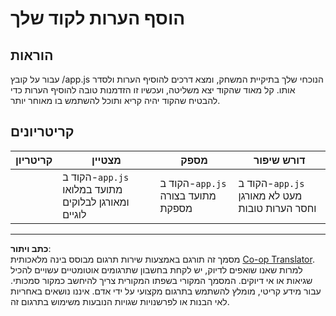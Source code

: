 <!--
CO_OP_TRANSLATOR_METADATA:
{
  "original_hash": "ccfcd8c2932761359fbaff3d6b01ace4",
  "translation_date": "2025-08-27T20:24:30+00:00",
  "source_file": "6-space-game/3-moving-elements-around/assignment.md",
  "language_code": "he"
}
-->
# הוסף הערות לקוד שלך

## הוראות

עבור על קובץ /app.js הנוכחי שלך בתיקיית המשחק, ומצא דרכים להוסיף הערות ולסדר אותו. קל מאוד שהקוד יצא משליטה, ועכשיו זו הזדמנות טובה להוסיף הערות כדי להבטיח שהקוד יהיה קריא ותוכל להשתמש בו מאוחר יותר.

## קריטריונים

| קריטריון | מצטיין                                                          | מספק                              | דורש שיפור                                              |
| -------- | ------------------------------------------------------------------ | ------------------------------------- | -------------------------------------------------------------- |
|          | הקוד ב-`app.js` מתועד במלואו ומאורגן לבלוקים לוגיים | הקוד ב-`app.js` מתועד בצורה מספקת | הקוד ב-`app.js` מעט לא מאורגן וחסר הערות טובות |

---

**כתב ויתור**:  
מסמך זה תורגם באמצעות שירות תרגום מבוסס בינה מלאכותית [Co-op Translator](https://github.com/Azure/co-op-translator). למרות שאנו שואפים לדיוק, יש לקחת בחשבון שתרגומים אוטומטיים עשויים להכיל שגיאות או אי דיוקים. המסמך המקורי בשפתו המקורית צריך להיחשב כמקור סמכותי. עבור מידע קריטי, מומלץ להשתמש בתרגום מקצועי על ידי אדם. איננו נושאים באחריות לאי הבנות או לפרשנויות שגויות הנובעות משימוש בתרגום זה.